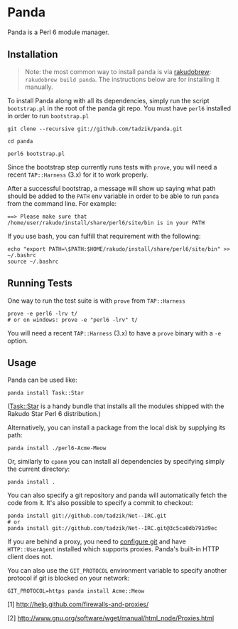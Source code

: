 # Panda

Panda is a Perl 6 module manager.

## Installation

> Note: the most common way to install panda is via
> [rakudobrew](https://github.com/tadzik/rakudobrew): `rakudobrew build panda`.
> The instructions below are for installing it manually.

To install Panda along with all its dependencies, simply run the script
`bootstrap.pl` in the root of the panda git repo. You must have `perl6`
installed in order to run `bootstrap.pl`

    git clone --recursive git://github.com/tadzik/panda.git

    cd panda

    perl6 bootstrap.pl

Since the bootstrap step currently runs tests with `prove`, you will need a
recent `TAP::Harness` (3.x) for it to work properly.

After a successful bootstrap, a message will show up saying what path should
be added to the `PATH` env variable in order to be able to run `panda` from
the command line. For example:

    ==> Please make sure that /home/user/rakudo/install/share/perl6/site/bin is in your PATH

If you use bash, you can fulfill that requirement with the following:

    echo "export PATH=\$PATH:$HOME/rakudo/install/share/perl6/site/bin" >> ~/.bashrc
    source ~/.bashrc

## Running Tests

One way to run the test suite is with `prove` from `TAP::Harness`

    prove -e perl6 -lrv t/
    # or on windows: prove -e "perl6 -lrv" t/

You will need a recent `TAP::Harness` (3.x) to have a `prove` binary with a
`-e` option.

## Usage

Panda can be used like:

    panda install Task::Star

([Task::Star](https://github.com/tadzik/Task-Star/) is a handy bundle that
installs all the modules shipped with the Rakudo Star Perl 6 distribution.)

Alternatively, you can install a package from the local disk by supplying
its path:

    panda install ./perl6-Acme-Meow

Or, similarly to `cpanm` you can install all dependencies by specifying
simply the current directory:

    panda install .

You can also specify a git repository and panda will automatically fetch the
code from it. It's also possible to specify a commit to checkout:

    panda install git://github.com/tadzik/Net--IRC.git
    # or
    panda install git://github.com/tadzik/Net--IRC.git@3c5ca0db791d9ec

If you are behind a proxy, you need to [configure
git](http://help.github.com/firewalls-and-proxies/) and have
`HTTP::UserAgent` installed which supports proxies. Panda's built-in HTTP
client does not.

You can also use the `GIT_PROTOCOL` environment variable to specify another
protocol if git is blocked on your network:

    GIT_PROTOCOL=https panda install Acme::Meow

[1] http://help.github.com/firewalls-and-proxies/

[2] http://www.gnu.org/software/wget/manual/html_node/Proxies.html
